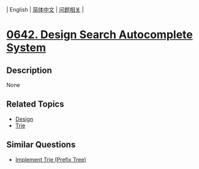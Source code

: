 
| English | [简体中文](README.md) | [问题相关](QUESTION.md) |
# [0642. Design Search Autocomplete System](https://leetcode-cn.com/problems/design-search-autocomplete-system/)
## Description
None
## Related Topics
- [Design](https://leetcode-cn.com/tag/design)
- [Trie](https://leetcode-cn.com/tag/trie)
## Similar Questions
- [Implement Trie (Prefix Tree)](../0208/README_EN.md)
